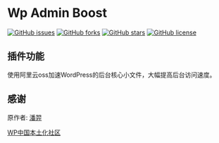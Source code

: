 # Wp Admin Boost

[![GitHub issues](https://img.shields.io/github/issues/paniy/WP-Admin-Boost)](https://github.com/paniy/WP-Admin-Boost/issues) [![GitHub forks](https://img.shields.io/github/forks/paniy/WP-Admin-Boost?color=%230885ce)](https://github.com/paniy/WP-Admin-Boost/network) [![GitHub stars](https://img.shields.io/github/stars/paniy/WP-Admin-Boost?color=%230885ce)](https://github.com/paniy/WP-Admin-Boost/stargazers) [![GitHub license](https://img.shields.io/github/license/paniy/WP-Admin-Boost)](https://github.com/paniy/WP-Admin-Boost/blob/main/LICENSE)

## 插件功能

使用阿里云oss加速WordPress的后台核心小文件，大幅提高后台访问速度。

## 感谢

原作者: [潘羿](https://www.idleleo.com/)

[WP中国本土化社区](https://wp-china.org/)
